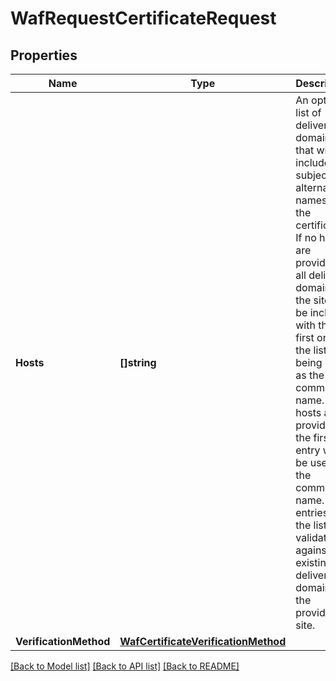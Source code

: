 # WafRequestCertificateRequest

## Properties

Name | Type | Description | Notes
------------ | ------------- | ------------- | -------------
**Hosts** | **[]string** | An optional list of delivery domains that will be included as subject alternative names on the certificate  If no hosts are provided, all delivery domains on the site will be included with the first one in the list being used as the common name.  If hosts are provided the first entry will be used as the common name.  All entries in the list are validated against the existing delivery domains for the provided site. | [optional] 
**VerificationMethod** | [**WafCertificateVerificationMethod**](wafCertificateVerificationMethod.md) |  | [optional] 

[[Back to Model list]](../README.md#documentation-for-models) [[Back to API list]](../README.md#documentation-for-api-endpoints) [[Back to README]](../README.md)


